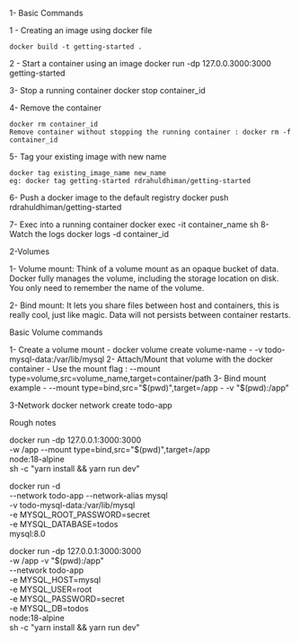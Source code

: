 1- Basic Commands

  1 - Creating an image using docker file

    docker build -t getting-started .

  2 - Start a container using an image
    docker run -dp 127.0.0.3000:3000 getting-started

  3- Stop a running container
    docker stop container_id

  4- Remove the container 

    docker rm container_id
    Remove container without stopping the running container : docker rm -f container_id 

  5- Tag your existing image with new name

    docker tag existing_image_name new_name
    eg: docker tag getting-started rdrahuldhiman/getting-started

  6- Push a docker image to the default registry
    docker push rdrahuldhiman/getting-started

  7- Exec into a running container
    docker exec -it container_name sh
  8- Watch the logs
    docker logs -d container_id

2-Volumes

  1- Volume mount: Think of a volume mount as an opaque bucket of data. Docker fully manages the volume, including the storage location on disk. You only need to remember the name of the volume.
  
  2- Bind mount: It lets you share files between host and containers, this is really cool, just like magic. Data will not persists between container restarts.


  Basic Volume commands

  1- Create a volume mount
    - docker volume create volume-name
    - -v todo-mysql-data:/var/lib/mysql
  2- Attach/Mount that volume with the docker container
    - Use the mount flag : --mount type=volume,src=volume_name,target=container/path
  3- Bind mount example
    - --mount type=bind,src="$(pwd)",target=/app
    - -v "$(pwd):/app"

3-Network
  docker network create todo-app

Rough notes



docker run -dp 127.0.0.1:3000:3000 \
-w /app --mount type=bind,src="$(pwd)",target=/app \
node:18-alpine \
sh -c "yarn install && yarn run dev"


docker run -d \
--network todo-app  --network-alias mysql \
-v todo-mysql-data:/var/lib/mysql \
-e MYSQL_ROOT_PASSWORD=secret \
-e MYSQL_DATABASE=todos \
mysql:8.0


docker run -dp 127.0.0.1:3000:3000 \
  -w /app -v "$(pwd):/app" \
  --network todo-app \
  -e MYSQL_HOST=mysql \
  -e MYSQL_USER=root \
  -e MYSQL_PASSWORD=secret \
  -e MYSQL_DB=todos \
  node:18-alpine \
  sh -c "yarn install && yarn run dev"